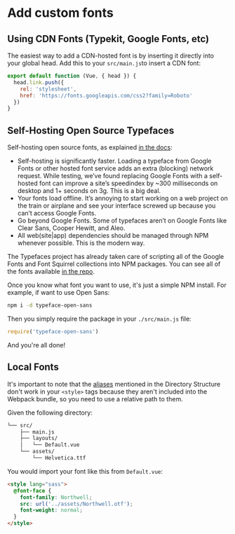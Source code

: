 # Add custom fonts

## Using CDN Fonts (Typekit, Google Fonts, etc)

The easiest way to add a CDN-hosted font is by inserting it directly into your global head. Add this to your `src/main.js`to insert a CDN font:

```js
export default function (Vue, { head }) {
  head.link.push({
    rel: 'stylesheet',
    href: 'https://fonts.googleapis.com/css2?family=Roboto'
  })
}
```

## Self-Hosting Open Source Typefaces

Self-hosting open source fonts, as explained [in the docs](https://github.com/KyleAMathews/typefaces):
- Self-hosting is significantly faster. Loading a typeface from Google Fonts or other hosted font service adds an extra (blocking) network request. While testing, we’ve found replacing Google Fonts with a self-hosted font can improve a site’s speedindex by ~300 milliseconds on desktop and 1+ seconds on 3g. This is a big deal.
- Your fonts load offline. It’s annoying to start working on a web project on the train or airplane and see your interface screwed up because you can’t access Google Fonts.
- Go beyond Google Fonts. Some of typefaces aren’t on Google Fonts like Clear Sans, Cooper Hewitt, and Aleo.
- All web(site|app) dependencies should be managed through NPM whenever possible. This is the modern way.

The Typefaces project has already taken care of scripting all of the Google Fonts and Font Squirrel collections into NPM packages. You can see all of the fonts available [in the repo](https://github.com/KyleAMathews/typefaces).

Once you know what font you want to use, it's just a simple NPM install. For example, if want to use Open Sans:

```sh
npm i -d typeface-open-sans
```

Then you simply require the package in your `./src/main.js` file:

```js
require('typeface-open-sans')
```

And you're all done!


## Local Fonts
It's important to note that the [aliases](/docs/directory-structure#aliases) mentioned in the Directory Structure don't work in your `<style>` tags because they aren't included into the Webpack bundle, so you need to use a relative path to them.

Given the following directory:

```sh
└── src/
    ├── main.js
    ├── layouts/
    │   └── Default.vue
    └── assets/
        └── Helvetica.ttf
```

You would import your font like this from `Default.vue`:

```html
<style lang="sass">
  @font-face {
    font-family: Northwell;
    src: url('../assets/Northwell.otf');
    font-weight: normal;
  }
</style>
```
